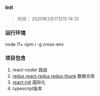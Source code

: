 ### Init
> 时间： 2020年2月17日15:14:13

### 运行环境
node 11+
npm i -g cross-env

### 项目包含
1. react-router 路由
2. [redux](https://redux.js.org/introduction/getting-started),[react-redux](https://react-redux.js.org/introduction/quick-start),[redux-thunk](https://github.com/reduxjs/redux-thunk) 数据仓库
3. [react-intl](https://github.com/formatjs/react-intl) 国际化
4. typescript版本
